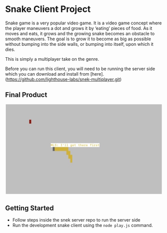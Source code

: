# Snake Client Project

Snake game is a very popular video game. It is a video game concept where the player maneuvers a dot and grows it by ‘eating’ pieces of food. As it moves and eats, it grows and the growing snake becomes an obstacle to smooth maneuvers. The goal is to grow it to become as big as possible without bumping into the side walls, or bumping into itself, upon which it dies.

This is simply a multiplayer take on the genre.

Before you can run this client, you will need to be running the server side which you can download and install from [here]. 
(https://github.com/lighthouse-labs/snek-multiplayer.git)

## Final Product

!["Banter with your opponents"](F57AB871-8CA6-4C61-971A-517B4BF50265_4_5005_c.jpeg)


## Getting Started

- Follow steps inside the snek server repo to run the server side
- Run the development snake client using the `node play.js` command.